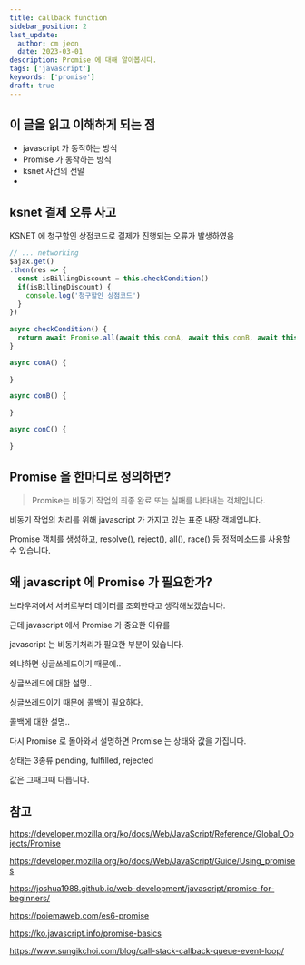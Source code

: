 ```yaml
---
title: callback function
sidebar_position: 2
last_update:
  author: cm jeon
  date: 2023-03-01
description: Promise 에 대해 알아봅시다.
tags: ['javascript']
keywords: ['promise']
draft: true
---
```


## 이 글을 읽고 이해하게 되는 점

- javascript 가 동작하는 방식
- Promise 가 동작하는 방식
- ksnet 사건의 전말
- 

## ksnet 결제 오류 사고

KSNET 에 청구할인 상점코드로 결제가 진행되는 오류가 발생하였음

```javascript
// ... networking
$ajax.get()
.then(res => {
  const isBillingDiscount = this.checkCondition()
  if(isBillingDiscount) {
    console.log('청구할인 상점코드')
  }
})
 
async checkCondition() {
  return await Promise.all(await this.conA, await this.conB, await this.conB)
}

async conA() {
  
}

async conB() {
  
}

async conC() {
  
}
```

## Promise 을 한마디로 정의하면?

> Promise는 비동기 작업의 최종 완료 또는 실패를 나타내는 객체입니다.

비동기 작업의 처리를 위해 javascript 가 가지고 있는 표준 내장 객체입니다.

Promise 객체를 생성하고, resolve(), reject(), all(), race() 등 정적메소드를 사용할 수 있습니다. 

## 왜 javascript 에 Promise 가 필요한가?

브라우저에서 서버로부터 데이터를 조회한다고 생각해보겠습니다.




근데 javascript 에서 Promise 가 중요한 이유를

javascript 는 비동기처리가 필요한 부분이 있습니다.

왜냐하면 싱글쓰레드이기 때문에..

싱글쓰레드에 대한 설명..

싱글쓰레드이기 때문에 콜백이 필요하다.

콜백에 대한 설명..

다시 Promise 로 돌아와서 설명하면 Promise 는 상태와 값을 가집니다.

상태는 3종류 pending, fulfilled, rejected

값은 그때그때 다릅니다.



## 참고

https://developer.mozilla.org/ko/docs/Web/JavaScript/Reference/Global_Objects/Promise

https://developer.mozilla.org/ko/docs/Web/JavaScript/Guide/Using_promises

https://joshua1988.github.io/web-development/javascript/promise-for-beginners/

https://poiemaweb.com/es6-promise

https://ko.javascript.info/promise-basics

https://www.sungikchoi.com/blog/call-stack-callback-queue-event-loop/